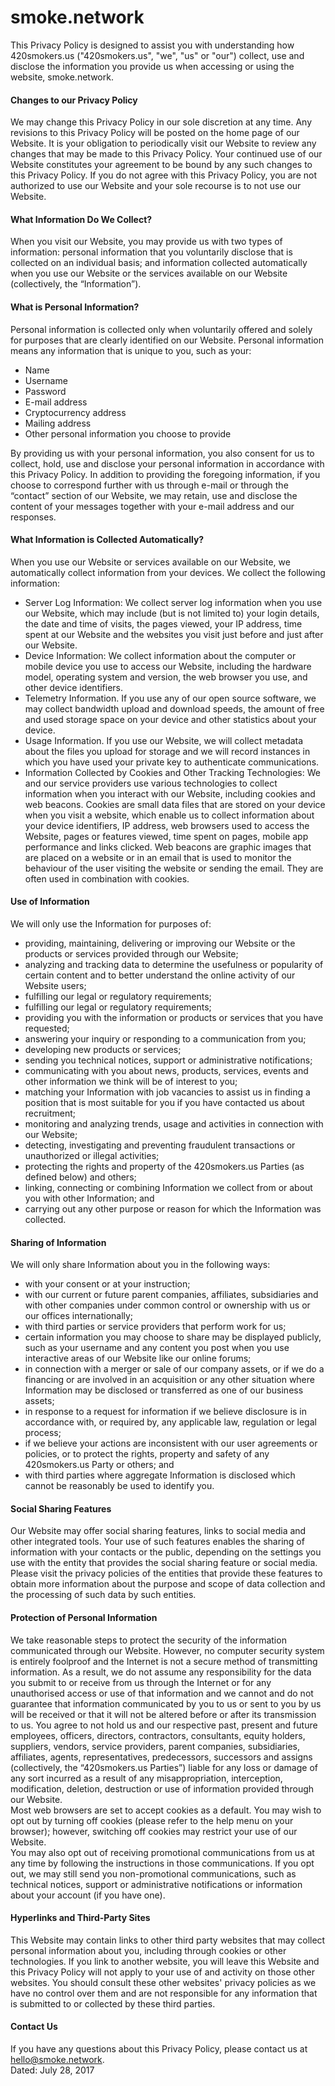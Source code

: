 # smoke.network

This Privacy Policy is designed to assist you with understanding how 420smokers.us ("420smokers.us", "we", "us" or "our") collect, use and disclose the information you provide us when accessing or using the website, smoke.network.

#### Changes to our Privacy Policy

We may change this Privacy Policy in our sole discretion at any time. Any revisions to this Privacy Policy will be posted on the home page of our Website. It is your obligation to periodically visit our Website to review any changes that may be made to this Privacy Policy. Your continued use of our Website constitutes your agreement to be bound by any such changes to this Privacy Policy. If you do not agree with this Privacy Policy, you are not authorized to use our Website and your sole recourse is to not use our Website.

#### What Information Do We Collect?

When you visit our Website, you may provide us with two types of information: personal information that you voluntarily disclose that is collected on an individual basis; and information collected automatically when you use our Website or the services available on our Website (collectively, the “Information”).

#### What is Personal Information?

Personal information is collected only when voluntarily offered and solely for purposes that are clearly identified on our Website. Personal information means any information that is unique to you, such as your:

*   Name
*   Username
*   Password
*   E-mail address
*   Cryptocurrency address
*   Mailing address
*   Other personal information you choose to provide

By providing us with your personal information, you also consent for us to collect, hold, use and disclose your personal information in accordance with this Privacy Policy. In addition to providing the foregoing information, if you choose to correspond further with us through e-mail or through the “contact” section of our Website, we may retain, use and disclose the content of your messages together with your e-mail address and our responses.

#### What Information is Collected Automatically?

When you use our Website or services available on our Website, we automatically collect information from your devices. We collect the following information:

*   Server Log Information: We collect server log information when you use our Website, which may include (but is not limited to) your login details, the date and time of visits, the pages viewed, your IP address, time spent at our Website and the websites you visit just before and just after our Website.
*   Device Information: We collect information about the computer or mobile device you use to access our Website, including the hardware model, operating system and version, the web browser you use, and other device identifiers.
*   Telemetry Information. If you use any of our open source software, we may collect bandwidth upload and download speeds, the amount of free and used storage space on your device and other statistics about your device.
*   Usage Information. If you use our Website, we will collect metadata about the files you upload for storage and we will record instances in which you have used your private key to authenticate communications.
*   Information Collected by Cookies and Other Tracking Technologies: We and our service providers use various technologies to collect information when you interact with our Website, including cookies and web beacons. Cookies are small data files that are stored on your device when you visit a website, which enable us to collect information about your device identifiers, IP address, web browsers used to access the Website, pages or features viewed, time spent on pages, mobile app performance and links clicked. Web beacons are graphic images that are placed on a website or in an email that is used to monitor the behaviour of the user visiting the website or sending the email. They are often used in combination with cookies.

#### Use of Information

We will only use the Information for purposes of:

*   providing, maintaining, delivering or improving our Website or the products or services provided through our Website;
*   analyzing and tracking data to determine the usefulness or popularity of certain content and to better understand the online activity of our Website users;
*   fulfilling our legal or regulatory requirements;
*   fulfilling our legal or regulatory requirements;
*   providing you with the information or products or services that you have requested;
*   answering your inquiry or responding to a communication from you;
*   developing new products or services;
*   sending you technical notices, support or administrative notifications;
*   communicating with you about news, products, services, events and other information we think will be of interest to you;
*   matching your Information with job vacancies to assist us in finding a position that is most suitable for you if you have contacted us about recruitment;
*   monitoring and analyzing trends, usage and activities in connection with our Website;
*   detecting, investigating and preventing fraudulent transactions or unauthorized or illegal activities;
*   protecting the rights and property of the 420smokers.us Parties (as defined below) and others;
*   linking, connecting or combining Information we collect from or about you with other Information; and
*   carrying out any other purpose or reason for which the Information was collected.

#### Sharing of Information

We will only share Information about you in the following ways:

*   with your consent or at your instruction;
*   with our current or future parent companies, affiliates, subsidiaries and with other companies under common control or ownership with us or our offices internationally;
*   with third parties or service providers that perform work for us;
*   certain information you may choose to share may be displayed publicly, such as your username and any content you post when you use interactive areas of our Website like our online forums;
*   in connection with a merger or sale of our company assets, or if we do a financing or are involved in an acquisition or any other situation where Information may be disclosed or transferred as one of our business assets;
*   in response to a request for information if we believe disclosure is in accordance with, or required by, any applicable law, regulation or legal process;
*   if we believe your actions are inconsistent with our user agreements or policies, or to protect the rights, property and safety of any 420smokers.us Party or others; and
*   with third parties where aggregate Information is disclosed which cannot be reasonably be used to identify you.

#### Social Sharing Features

Our Website may offer social sharing features, links to social media and other integrated tools. Your use of such features enables the sharing of information with your contacts or the public, depending on the settings you use with the entity that provides the social sharing feature or social media. Please visit the privacy policies of the entities that provide these features to obtain more information about the purpose and scope of data collection and the processing of such data by such entities.

#### Protection of Personal Information

We take reasonable steps to protect the security of the information communicated through our Website. However, no computer security system is entirely foolproof and the Internet is not a secure method of transmitting information. As a result, we do not assume any responsibility for the data you submit to or receive from us through the Internet or for any unauthorised access or use of that information and we cannot and do not guarantee that information communicated by you to us or sent to you by us will be received or that it will not be altered before or after its transmission to us. You agree to not hold us and our respective past, present and future employees, officers, directors, contractors, consultants, equity holders, suppliers, vendors, service providers, parent companies, subsidiaries, affiliates, agents, representatives, predecessors, successors and assigns (collectively, the “420smokers.us Parties”) liable for any loss or damage of any sort incurred as a result of any misappropriation, interception, modification, deletion, destruction or use of information provided through our Website.  
Most web browsers are set to accept cookies as a default. You may wish to opt out by turning off cookies (please refer to the help menu on your browser); however, switching off cookies may restrict your use of our Website.  
You may also opt out of receiving promotional communications from us at any time by following the instructions in those communications. If you opt out, we may still send you non-promotional communications, such as technical notices, support or administrative notifications or information about your account (if you have one).

#### Hyperlinks and Third-Party Sites

This Website may contain links to other third party websites that may collect personal information about you, including through cookies or other technologies. If you link to another website, you will leave this Website and this Privacy Policy will not apply to your use of and activity on those other websites. You should consult these other websites' privacy policies as we have no control over them and are not responsible for any information that is submitted to or collected by these third parties.

#### Contact Us

If you have any questions about this Privacy Policy, please contact us at hello@smoke.network.  
Dated: July 28, 2017